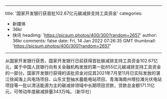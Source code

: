 
---
title: '国家开发银行获首批102.67亿元碳减排支持工具资金'
categories: 
 - 新媒体
 - 36kr
 - 快讯
headimg: 'https://picsum.photos/400/300?random=2657'
author: 36kr
comments: false
date: Fri, 14 Jan 2022 07:26:35 GMT
thumbnail: 'https://picsum.photos/400/300?random=2657'
---

<div>   
从国家开发银行获悉，国家开发银行日前获得首批碳减排支持工具资金102.67亿元，属于中国人民银行向有关金融机构发放的第一批855亿元碳减排支持工具资金的一部分。国家开发银行获得的该批资金对应其2021年7月至11月已实际发放的湛江徐闻海上风电场项目、山东文登抽水蓄能电站项目、青海海南州塔拉滩光伏电站项目等一批以清洁能源为主的碳减排领域中长期项目贷款，贷款总金额171.11亿元，可带动年度碳减排量343万吨。（新华社）  
</div>
            